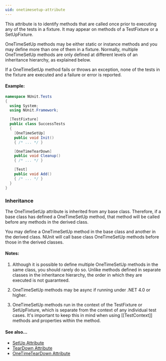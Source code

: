 ```yaml
---
uid: onetimesetup-attribute
---
```


This attribute is to identify methods that are called once prior to executing any of the tests
in a fixture. It may appear on methods of a TestFixture or a SetUpFixture.

OneTimeSetUp methods may be either static or
instance methods and you may define more than one of them in a fixture.
Normally, multiple OneTimeSetUp methods are only defined at different levels
of an inheritance hierarchy, as explained below.

If a OneTimeSetUp method fails or throws an exception, none of the tests
in the fixture are executed and a failure or error is reported.

#### Example:

```csharp
namespace NUnit.Tests
{
  using System;
  using NUnit.Framework;

  [TestFixture]
  public class SuccessTests
  {
    [OneTimeSetUp]
    public void Init()
    { /* ... */ }

    [OneTimeTearDown]
    public void Cleanup()
    { /* ... */ }

    [Test]
    public void Add()
    { /* ... */ }
  }
}
```

### Inheritance

The OneTimeSetUp attribute is inherited from any base class. Therefore, if a base
class has defined a OneTimeSetUp method, that method will be called
before any methods in the derived class.

You may define a OneTimeSetUp method
in the base class and another in the derived class. NUnit will call base
class OneTimeSetUp methods before those in the derived classes.

#### Notes:

 1. Although it is possible to define multiple OneTimeSetUp methods
    in the same class, you should rarely do so. Unlike methods defined in
    separate classes in the inheritance hierarchy, the order in which they
    are executed is not guaranteed.

 2. OneTimeSetUp methods may be async if running under .NET 4.0 or higher.

 3. OneTimeSetUp methods run in the context of the TestFixture or SetUpFixture, which is separate from the context of    any individual test cases. It's important to keep this in mind when using [[TestContext]] methods and properties within the method.

#### See also...
 * [SetUp Attribute](SetUp.md)
 * [TearDown Attribute](TearDown.md)
 * [OneTimeTearDown Attribute](OneTimeTearDown.md)
